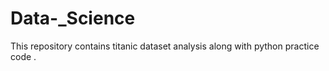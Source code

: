 # Data-_Science
This repository contains titanic dataset analysis along with python practice code .
